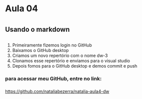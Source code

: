 # Aula 04 <h1>
## Usando o markdown <h2>

1. Primeiramente fizemos login no GitHub
2. Baixamos o GitHub desktop
3. Criamos um novo repertório com o nome dw-3
4. Clonamos esse repertório e enviamos para o visual studio
5. Depois fomos para o GitHub desktop e demos commit e push

### para acessar meu GitHub, entre no link: <h3>
<https://github.com/nataliabezerra/natalia-aula4-dw>